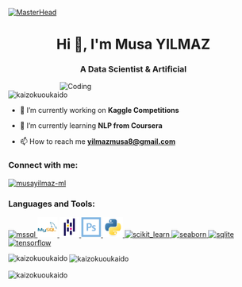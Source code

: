 [![MasterHead](https://img.freepik.com/premium-vector/machine-learning-banner-web-icon-set-data-mining-algorithm-neural-network_35632-107.jpg?w=2000)](https://KaizokuouKaido.io)
<h1 align="center">Hi 👋, I'm Musa YILMAZ</h1>
<h3 align="center">A Data Scientist & Artificial</h3>
<img align="right" alt="Coding" width="400" src="https://miro.medium.com/max/4800/0*tBpl-eS41qcfLe1a.gif">

<p align="left"> <img src="https://komarev.com/ghpvc/?username=kaizokuoukaido&label=Profile%20views&color=0e75b6&style=flat" alt="kaizokuoukaido" /> </p>

- 🔭 I’m currently working on **Kaggle Competitions**

- 🌱 I’m currently learning **NLP from Coursera**

- 📫 How to reach me **yilmazmusa8@gmail.com**

<h3 align="left">Connect with me:</h3>
<p align="left">
<a href="https://linkedin.com/in/musayilmaz-ml" target="blank"><img align="center" src="https://raw.githubusercontent.com/rahuldkjain/github-profile-readme-generator/master/src/images/icons/Social/linked-in-alt.svg" alt="musayilmaz-ml" height="30" width="40" /></a>
</p>

<h3 align="left">Languages and Tools:</h3>
<p align="left"> <a href="https://www.microsoft.com/en-us/sql-server" target="_blank" rel="noreferrer"> <img src="https://www.svgrepo.com/show/303229/microsoft-sql-server-logo.svg" alt="mssql" width="40" height="40"/> </a> <a href="https://www.mysql.com/" target="_blank" rel="noreferrer"> <img src="https://raw.githubusercontent.com/devicons/devicon/master/icons/mysql/mysql-original-wordmark.svg" alt="mysql" width="40" height="40"/> </a> <a href="https://pandas.pydata.org/" target="_blank" rel="noreferrer"> <img src="https://raw.githubusercontent.com/devicons/devicon/2ae2a900d2f041da66e950e4d48052658d850630/icons/pandas/pandas-original.svg" alt="pandas" width="40" height="40"/> </a> <a href="https://www.photoshop.com/en" target="_blank" rel="noreferrer"> <img src="https://raw.githubusercontent.com/devicons/devicon/master/icons/photoshop/photoshop-line.svg" alt="photoshop" width="40" height="40"/> </a> <a href="https://www.python.org" target="_blank" rel="noreferrer"> <img src="https://raw.githubusercontent.com/devicons/devicon/master/icons/python/python-original.svg" alt="python" width="40" height="40"/> </a> <a href="https://scikit-learn.org/" target="_blank" rel="noreferrer"> <img src="https://upload.wikimedia.org/wikipedia/commons/0/05/Scikit_learn_logo_small.svg" alt="scikit_learn" width="40" height="40"/> </a> <a href="https://seaborn.pydata.org/" target="_blank" rel="noreferrer"> <img src="https://seaborn.pydata.org/_images/logo-mark-lightbg.svg" alt="seaborn" width="40" height="40"/> </a> <a href="https://www.sqlite.org/" target="_blank" rel="noreferrer"> <img src="https://www.vectorlogo.zone/logos/sqlite/sqlite-icon.svg" alt="sqlite" width="40" height="40"/> </a> <a href="https://www.tensorflow.org" target="_blank" rel="noreferrer"> <img src="https://www.vectorlogo.zone/logos/tensorflow/tensorflow-icon.svg" alt="tensorflow" width="40" height="40"/> </a> </p>

<p><img align="left" src="https://github-readme-stats.vercel.app/api/top-langs?username=kaizokuoukaido&show_icons=true&locale=en&layout=compact" alt="kaizokuoukaido" /></p>

<p>&nbsp;<img align="center" src="https://github-readme-stats.vercel.app/api?username=kaizokuoukaido&show_icons=true&locale=en" alt="kaizokuoukaido" /></p>

<p><img align="center" src="https://github-readme-streak-stats.herokuapp.com/?user=kaizokuoukaido&" alt="kaizokuoukaido" /></p>
